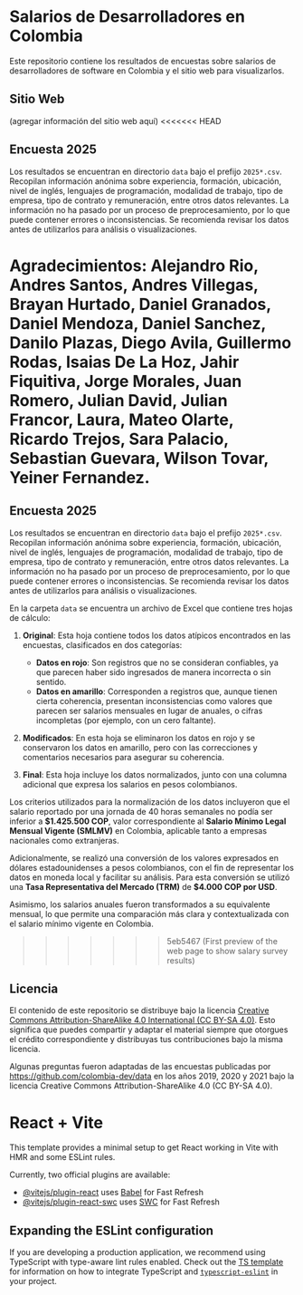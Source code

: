# Salarios de Desarrolladores en Colombia
Este repositorio contiene los resultados de encuestas sobre salarios de desarrolladores de software en Colombia y el sitio web para visualizarlos.

## Sitio Web
(agregar información del sitio web aquí)
<<<<<<< HEAD

## Encuesta 2025
Los resultados se encuentran en directorio `data` bajo el prefijo `2025*.csv`. Recopilan información anónima sobre experiencia, formación, ubicación, nivel de inglés, lenguajes de programación, modalidad de trabajo, tipo de empresa, tipo de contrato y remuneración, entre otros datos relevantes. La información no ha pasado por un proceso de preprocesamiento, por lo que puede contener errores o inconsistencias. Se recomienda revisar los datos antes de utilizarlos para análisis o visualizaciones.

**Agradecimientos:** Alejandro Rio, Andres Santos, Andres Villegas, Brayan Hurtado, Daniel Granados, Daniel Mendoza, Daniel Sanchez, Danilo Plazas, Diego Avila, Guillermo Rodas, Isaias De La Hoz, Jahir Fiquitiva, Jorge Morales, Juan Romero, Julian David, Julian Francor, Laura, Mateo Olarte, Ricardo Trejos, Sara Palacio, Sebastian Guevara, Wilson Tovar, Yeiner Fernandez.
=======

## Encuesta 2025
Los resultados se encuentran en directorio `data` bajo el prefijo `2025*.csv`. Recopilan información anónima sobre experiencia, formación, ubicación, nivel de inglés, lenguajes de programación, modalidad de trabajo, tipo de empresa, tipo de contrato y remuneración, entre otros datos relevantes. La información no ha pasado por un proceso de preprocesamiento, por lo que puede contener errores o inconsistencias. Se recomienda revisar los datos antes de utilizarlos para análisis o visualizaciones.

En la carpeta `data` se encuentra un archivo de Excel que contiene tres hojas de cálculo:

1. **Original**: Esta hoja contiene todos los datos atípicos encontrados en las encuestas, clasificados en dos categorías:
   - **Datos en rojo**: Son registros que no se consideran confiables, ya que parecen haber sido ingresados de manera incorrecta o sin sentido.
   - **Datos en amarillo**: Corresponden a registros que, aunque tienen cierta coherencia, presentan inconsistencias como valores que parecen ser salarios mensuales en lugar de anuales, o cifras incompletas (por ejemplo, con un cero faltante).

2. **Modificados**: En esta hoja se eliminaron los datos en rojo y se conservaron los datos en amarillo, pero con las correcciones y comentarios necesarios para asegurar su coherencia.

3. **Final**: Esta hoja incluye los datos normalizados, junto con una columna adicional que expresa los salarios en pesos colombianos.

Los criterios utilizados para la normalización de los datos incluyeron que el salario reportado por una jornada de 40 horas semanales no podía ser inferior a **$1.425.500 COP**, valor correspondiente al **Salario Mínimo Legal Mensual Vigente (SMLMV)** en Colombia, aplicable tanto a empresas nacionales como extranjeras.

Adicionalmente, se realizó una conversión de los valores expresados en dólares estadounidenses a pesos colombianos, con el fin de representar los datos en moneda local y facilitar su análisis. Para esta conversión se utilizó una **Tasa Representativa del Mercado (TRM)** de **$4.000 COP por USD**.

Asimismo, los salarios anuales fueron transformados a su equivalente mensual, lo que permite una comparación más clara y contextualizada con el salario mínimo vigente en Colombia.

>>>>>>> 5eb5467 (First preview of the web page to show salary survey results)

## Licencia

El contenido de este repositorio se distribuye bajo la licencia [Creative Commons Attribution-ShareAlike 4.0 International (CC BY-SA 4.0)](https://creativecommons.org/licenses/by-sa/4.0/). Esto significa que puedes compartir y adaptar el material siempre que otorgues el crédito correspondiente y distribuyas tus contribuciones bajo la misma licencia.

Algunas preguntas fueron adaptadas de las encuestas publicadas por https://github.com/colombia-dev/data en los años 2019, 2020 y 2021 bajo la licencia Creative Commons Attribution-ShareAlike 4.0 (CC BY-SA 4.0).

# React + Vite

This template provides a minimal setup to get React working in Vite with HMR and some ESLint rules.

Currently, two official plugins are available:

- [@vitejs/plugin-react](https://github.com/vitejs/vite-plugin-react/blob/main/packages/plugin-react) uses [Babel](https://babeljs.io/) for Fast Refresh
- [@vitejs/plugin-react-swc](https://github.com/vitejs/vite-plugin-react/blob/main/packages/plugin-react-swc) uses [SWC](https://swc.rs/) for Fast Refresh

## Expanding the ESLint configuration

If you are developing a production application, we recommend using TypeScript with type-aware lint rules enabled. Check out the [TS template](https://github.com/vitejs/vite/tree/main/packages/create-vite/template-react-ts) for information on how to integrate TypeScript and [`typescript-eslint`](https://typescript-eslint.io) in your project.
